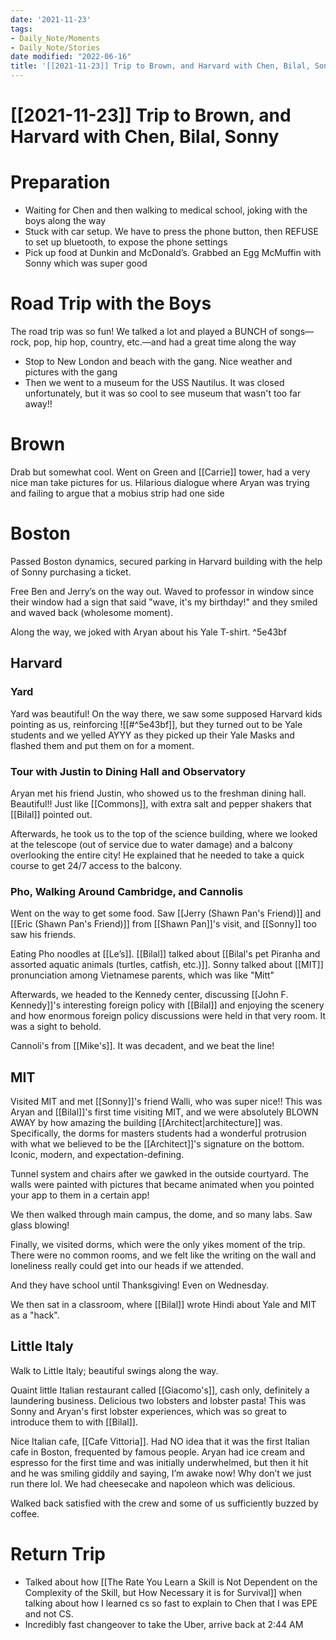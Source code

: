 ```yaml
---
date: '2021-11-23'
tags:
- Daily_Note/Moments
- Daily_Note/Stories
date modified: "2022-06-16"
title: '[[2021-11-23]] Trip to Brown, and Harvard with Chen, Bilal, Sonny'
---
```


# [[2021-11-23]] Trip to Brown, and Harvard with Chen, Bilal, Sonny

# Preparation
- Waiting for Chen and then walking to medical school, joking with the boys along the way
- Stuck with car setup. We have to press the phone button, then REFUSE to set up bluetooth, to expose the phone settings
- Pick up food at Dunkin and McDonald’s. Grabbed an Egg McMuffin with Sonny which was super good

# Road Trip with the Boys
The road trip was so fun! We talked a lot and played a BUNCH of songs—rock, pop, hip hop, country, etc.—and had a great time along the way

- Stop to New London and beach with the gang. Nice weather and pictures with the gang
- Then we went to a museum for the USS Nautilus. It was closed unfortunately, but it was so cool to see museum that wasn't too far away!!

# Brown
Drab but somewhat cool. Went on Green and [[Carrie]] tower, had a very nice man take pictures for us. Hilarious dialogue where Aryan was trying and failing to argue that a mobius strip had one side

# Boston
Passed Boston dynamics, secured parking in Harvard building with the help of Sonny purchasing a ticket.

Free Ben and Jerry’s on the way out. Waved to professor in window since their window had a sign that said "wave, it's my birthday!" and they smiled and waved back (wholesome moment).

Along the way, we joked with Aryan about his Yale T-shirt. ^5e43bf

## Harvard

### Yard
Yard was beautiful! On the way there, we saw some supposed Harvard kids pointing as us, reinforcing ![[#^5e43bf]], but they turned out to be Yale students and we yelled AYYY as they picked up their Yale Masks and flashed them and put them on for a moment.

### Tour with Justin to Dining Hall and Observatory
Aryan met his friend Justin, who showed us to the freshman dining hall. Beautiful!! Just like [[Commons]], with extra salt and pepper shakers that [[Bilal]] pointed out.

Afterwards, he took us to the top of the science building, where we looked at the telescope (out of service due to water damage) and a balcony overlooking the entire city! He explained that he needed to take a quick course to get 24/7 access to the balcony.

### Pho, Walking Around Cambridge, and Cannolis
Went on the way to get some food. Saw [[Jerry (Shawn Pan's Friend)]] and [[Eric (Shawn Pan's Friend)]] from [[Shawn Pan]]'s visit, and [[Sonny]] too saw his friends.

Eating Pho noodles at [[Le’s]]. [[Bilal]] talked about [[Bilal's pet Piranha and assorted aquatic animals (turtles, catfish, etc.)]]. Sonny talked about [[MIT]] pronunciation among Vietnamese parents, which was like "Mitt"

Afterwards, we headed to the Kennedy center, discussing [[John F. Kennedy]]'s interesting foreign policy with [[Bilal]] and enjoying the scenery and how enormous foreign policy discussions were held in that very room. It was a sight to behold.

Cannoli's from [[Mike's]]. It was decadent, and we beat the line!

## MIT
Visited MIT and met [[Sonny]]'s friend Walli, who was super nice!! This was Aryan and [[Bilal]]'s first time visiting MIT, and we were absolutely BLOWN AWAY by how amazing the building [[Architect|architecture]] was. Specifically, the dorms for masters students had a wonderful protrusion with what we believed to be the [[Architect]]'s signature on the bottom. Iconic, modern, and expectation-defining.

Tunnel system and chairs after we gawked in the outside courtyard. The walls were painted with pictures that became animated when you pointed your app to them in a certain app!

We then walked through main campus, the dome, and so many labs. Saw glass blowing!

Finally, we visited dorms, which were the only yikes moment of the trip. There were no common rooms, and we felt like the writing on the wall and loneliness really could get into our heads if we attended.

And they have school until Thanksgiving! Even on Wednesday.

We then sat in a classroom, where [[Bilal]] wrote Hindi about Yale and MIT as a "hack".

## Little Italy
Walk to Little Italy; beautiful swings along the way.

Quaint little Italian restaurant called [[Giacomo's]], cash only, definitely a laundering business. Delicious two lobsters and lobster pasta! This was Sonny and Aryan's first lobster experiences, which was so great to introduce them to with [[Bilal]].

Nice Italian cafe, [[Cafe Vittoria]]. Had NO idea that it was the first Italian cafe in Boston, frequented by famous people. Aryan had ice cream and espresso for the first time and was initially underwhelmed, but then it hit and he was smiling giddily and saying, I’m awake now! Why don’t we just run there lol. We had cheesecake and napoleon which was delicious.

Walked back satisfied with the crew and some of us sufficiently buzzed by coffee.

# Return Trip
- Talked about how [[The Rate You Learn a Skill is Not Dependent on the Complexity of the Skill, but How Necessary it is for Survival]] when talking about how I learned cs so fast to explain to Chen that I was EPE and not CS.
- Incredibly fast changeover to take the Uber, arrive back at 2:44 AM
